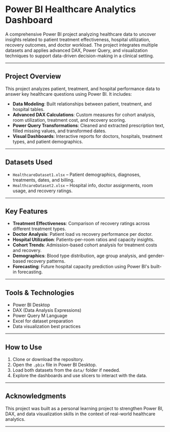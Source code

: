 # Power BI Healthcare Analytics Dashboard

A comprehensive Power BI project analyzing healthcare data to uncover insights related to patient treatment effectiveness, hospital utilization, recovery outcomes, and doctor workload. The project integrates multiple datasets and applies advanced DAX, Power Query, and visualization techniques to support data-driven decision-making in a clinical setting.

---

## Project Overview

This project analyzes patient, treatment, and hospital performance data to answer key healthcare questions using Power BI. It includes:

- **Data Modeling**: Built relationships between patient, treatment, and hospital tables.
- **Advanced DAX Calculations**: Custom measures for cohort analysis, room utilization, treatment cost, and recovery scoring.
- **Power Query Transformations**: Cleaned and extracted prescription text, filled missing values, and transformed dates.
- **Visual Dashboards**: Interactive reports for doctors, hospitals, treatment types, and patient demographics.

---

## Datasets Used

- `HealthcareDataset1.xlsx` – Patient demographics, diagnoses, treatments, dates, and billing.
- `HealthcareDataset2.xlsx` – Hospital info, doctor assignments, room usage, and recovery ratings.

---

##  Key Features

-  **Treatment Effectiveness**: Comparison of recovery ratings across different treatment types.
-  **Doctor Analysis**: Patient load vs recovery performance per doctor.
-  **Hospital Utilization**: Patients-per-room ratios and capacity insights.
-  **Cohort Trends**: Admission-based cohort analysis for treatment costs and recovery.
-  **Demographics**: Blood type distribution, age group analysis, and gender-based recovery patterns.
-  **Forecasting**: Future hospital capacity prediction using Power BI's built-in forecasting.

---

##  Tools & Technologies

- Power BI Desktop
- DAX (Data Analysis Expressions)
- Power Query M Language
- Excel for dataset preparation
- Data visualization best practices

---

##  How to Use

1. Clone or download the repository.
2. Open the `.pbix` file in Power BI Desktop.
3. Load both datasets from the `data/` folder if needed.
4. Explore the dashboards and use slicers to interact with the data.

---


## Acknowledgments

This project was built as a personal learning project to strengthen Power BI, DAX, and data visualization skills in the context of real-world healthcare analytics.

---

